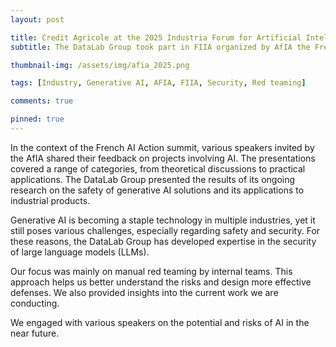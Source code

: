 ```yaml
---
layout: post

title: Credit Agricole at the 2025 Industria Forum for Artificial Intelligence
subtitle: The DataLab Group took part in FIIA organized by AfIA the French Association for Artificial Intelligence

thumbnail-img: /assets/img/afia_2025.png

tags: [Industry, Generative AI, AFIA, FIIA, Security, Red teaming]

comments: true

pinned: true
---
```


In the context of the French AI Action summit, various speakers invited by the AfIA shared their feedback on projects involving AI. 
The presentations covered a range of categories, from theoretical discussions to practical applications. The DataLab Group presented the results of its ongoing research on the safety of generative AI solutions and its applications to industrial products.

Generative AI is becoming a staple technology in multiple industries, yet it still poses various challenges, especially regarding safety and security. For these reasons, the DataLab Group has developed expertise in the security of large language models (LLMs).

Our focus was mainly on manual red teaming by internal teams. This approach helps us better understand the risks and design more effective defenses. We also provided insights into the current work we are conducting.

We engaged with various speakers on the potential and risks of AI in the near future.
